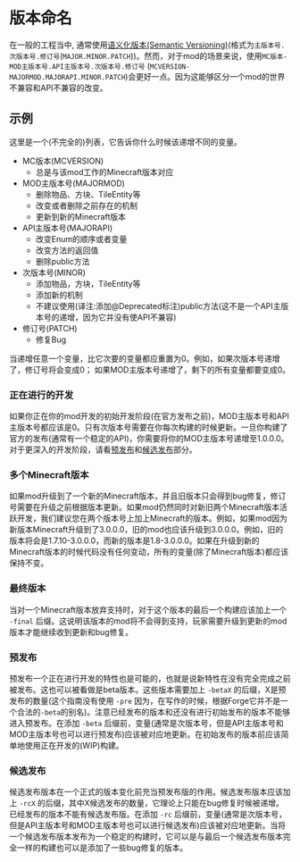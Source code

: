 # 版本命名

在一般的工程当中, 通常使用[语义化版本(Semantic Versioning)](http://semver.org/)(格式为`主版本号.次版本号.修订号`(`MAJOR.MINOR.PATCH`))。然而，对于mod的场景来说，使用`MC版本-MOD主版本号.API主版本号.次版本号.修订号` (`MCVERSION-MAJORMOD.MAJORAPI.MINOR.PATCH`)会更好一点。因为这能够区分一个mod的世界不兼容和API不兼容的改变。

## 示例

这里是一个(不完全的)列表，它告诉你什么时候该递增不同的变量。

- MC版本(MCVERSION)
	- 总是与该mod工作的Minecraft版本对应
- MOD主版本号(MAJORMOD)
	- 删除物品、方块、TileEntity等
	- 改变或者删除之前存在的机制
	- 更新到新的Minecraft版本
- API主版本号(MAJORAPI)
	- 改变Enum的顺序或者变量
	- 改变方法的返回值
	- 删除public方法
- 次版本号(MINOR)
	- 添加物品，方块，TileEntity等
	- 添加新的机制
	- 不建议使用(译注:添加@Deprecated标注)public方法(这不是一个API主版本号的递增，因为它并没有使API不兼容)
- 修订号(PATCH)
	- 修复Bug

当递增任意一个变量，比它次要的变量都应重置为0。例如，如果次版本号递增了，修订号将会变成0； 如果MOD主版本号递增了，剩下的所有变量都要变成0。

### 正在进行的开发

如果你正在你的mod开发的初始开发阶段(在官方发布之前)，MOD主版本号和API主版本号都应该是0。只有次版本号需要在你每次构建的时候更新。一旦你构建了官方的发布(通常有一个稳定的API)，你需要将你的MOD主版本号递增至1.0.0.0。对于更深入的开发阶段，请看[预发布](#预发布)和[候选发布](#候选发布)部分。

### 多个Minecraft版本

如果mod升级到了一个新的Minecraft版本，并且旧版本只会得到bug修复，修订号需要在升级之前根据版本更新。如果mod仍然同时对新旧两个Minecraft版本活跃开发，我们建议您在两个版本号上加上Minecraft的版本。例如，如果mod因为新版本Minecraft升级到了3.0.0.0，旧的mod也应该升级到3.0.0.0。例如，旧的版本将会是1.7.10-3.0.0.0，而新的版本是1.8-3.0.0.0。如果在升级到新的Minecraft版本的时候代码没有任何变动，所有的变量(除了Minecraft版本)都应该保持不变。

### 最终版本

当对一个Minecraft版本放弃支持时，对于这个版本的最后一个构建应该加上一个 `-final` 后缀。这说明该版本的mod将不会得到支持，玩家需要升级到更新的mod版本才能继续收到更新和bug修复。

### 预发布

预发布一个正在进行开发的特性也是可能的，也就是说新特性在没有完全完成之前被发布。这也可以被看做是beta版本。这些版本需要加上 `-betaX` 的后缀，X是预发布的数量(这个指南没有使用 `-pre` 因为，在写作的时候，根据Forge它并不是一个合法的`-beta`的别名)。注意已经发布的版本和还没有进行初始发布的版本不能够进入预发布。在添加 `-beta` 后缀前，变量(通常是次版本号，但是API主版本号和MOD主版本号也可以进行预发布)应该被对应地更新。在初始发布的版本前应该简单地使用正在开发的(WIP)构建。

### 候选发布

候选发布版本在一个正式的版本变化前充当预发布版的作用。候选发布版本应该加上 `-rcX` 的后缀，其中X候选发布的数量，它理论上只能在bug修复时候被递增。已经发布的版本不能有候选发布版。在添加 `-rc` 后缀前，变量(通常是次版本号，但是API主版本号和MOD主版本号也可以进行候选发布)应该被对应地更新。当将一个候选发布版本发布为一个稳定的构建时，它可以是与最后一个候选发布版本完全一样的构建也可以是添加了一些bug修复的版本。